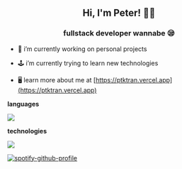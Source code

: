 <h2 align="center">Hi, I'm Peter! 👨‍💻</h2>
<h3 align="center">fullstack developer wannabe 😪</h3>

- 🔭 i’m currently working on personal projects

- 🕹️ i’m currently trying to learn new technologies

- 🖥️ learn more about me at [https://ptktran.vercel.app](https://ptktran.vercel.app)

<b>languages</b>
<p align="left">
  <a href="https://skillicons.dev">
    <img src="https://skillicons.dev/icons?i=html,css,js,py,java,c,php,bash,mysql&theme=dark" />
  </a>
</p>

<b>technologies</b>
<p align="left">
  <a href="https://skillicons.dev">
    <img src="https://skillicons.dev/icons?i=react,svelte,angular,nodejs,tailwind,bootstrap,github&theme=dark" />
  </a>
</p>

[![spotify-github-profile](https://spotify-github-profile.vercel.app/api/view?uid=m9l81amepbe96a1owslqu2ytk&cover_image=true&theme=natemoo-re&show_offline=false&background_color=121212&interchange=false&bar_color=53b14f&bar_color_cover=true)](https://spotify-github-profile.vercel.app/api/view?uid=m9l81amepbe96a1owslqu2ytk&redirect=true)
